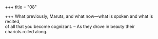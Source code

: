 +++
title = "08"

+++
What previously, Maruts, and what now—what is spoken and what is  recited,  
of all that you become cognizant. – As they drove in beauty their  
chariots rolled along.  